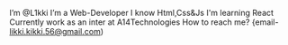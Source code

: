  I’m @L1kki
 I’m a Web-Developer
 I know Html,Css&Js 
 I'm learning React
 Currently work as an inter at A14Technologies
 How to reach me? {email- likki.kikki.56@gmail.com)

<!---
L1kki/L1kki is a ✨ special ✨ repository because its `README.md` (this file) appears on your GitHub profile.
You can click the Preview link to take a look at your changes.
--->
